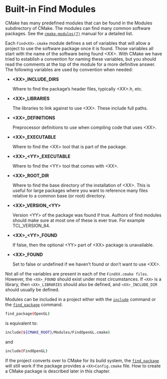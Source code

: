 # Built-in Find Modules
CMake has many predefined modules that can be found in the Modules subdirectory of CMake. The modules can find many common software packages. See the [`cmake-modules(7)`](https://cmake.org/cmake/help/latest/manual/cmake-modules.7.html#manual:cmake-modules(7)) manual for a detailed list.

Each `Find<XX>.cmake` module defines a set of variables that will allow a project to use the software package once it is found. Those variables all start with the name of the software being found \<XX\>. With CMake we have tried to establish a convention for naming these variables, but you should read the comments at the top of the module for a more definitive answer. The following variables are used by convention when needed:

- **\<XX\>_INCLUDE_DIRS**

    Where to find the package’s header files, typically \<XX\>.h, etc.

- **\<XX\>_LIBRARIES**

    The libraries to link against to use \<XX\>. These include full paths.

- **\<XX\>_DEFINITIONS**

    Preprocessor definitions to use when compiling code that uses \<XX\>.

- **\<XX\>_EXECUTABLE**

    Where to find the \<XX\> tool that is part of the package.

- **\<XX\>_\<YY\>_EXECUTABLE**

    Where to find the \<YY\> tool that comes with \<XX\>.

- **\<XX\>_ROOT_DIR**

    Where to find the base directory of the installation of \<XX\>. This is useful for large packages where you want to reference many files relative to a common base (or root) directory.

- **\<XX\>\_VERSION\_\<YY\>**

    Version \<YY\> of the package was found if true. Authors of find modules should make sure at most one of these is ever true. For example TCL_VERSION_84.

- **\<XX\>_\<YY\>_FOUND**

    If false, then the optional \<YY\> part of \<XX\> package is unavailable.

- **\<XX\>_FOUND**

    Set to false or undefined if we haven’t found or don’t want to use \<XX\>.

Not all of the variables are present in each of the `FindXX.cmake files`. However, the `<XX>_FOUND` should exist under most circumstances. If `<XX>` is a library, then `<XX>_LIBRARIES` should also be defined, and `<XX>_INCLUDE_DIR` should usually be defined.

Modules can be included in a project either with the [`include`](https://cmake.org/cmake/help/latest/command/include.html#command:include) command or the [`find_package`](https://cmake.org/cmake/help/latest/command/find_package.html#command:find_package) command.
```sh
find_package(OpenGL)
```

is equivalent to:
```sh
include(${CMAKE_ROOT}/Modules/FindOpenGL.cmake)
```

and
```sh
include(FindOpenGL)
```

If the project converts over to CMake for its build system, the [`find_package`](https://cmake.org/cmake/help/latest/command/find_package.html#command:find_package) will still work if the package provides a `<XX>Config.cmake` file. How to create a CMake package is described later in this chapter.
